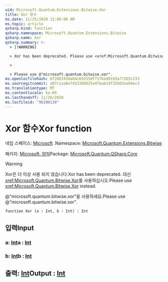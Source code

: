 ```yaml
---
uid: Microsoft.Quantum.Extensions.Bitwise.Xor
title: Xor 함수
ms.date: 11/25/2020 12:00:00 AM
ms.topic: article
qsharp.kind: function
qsharp.namespace: Microsoft.Quantum.Extensions.Bitwise
qsharp.name: Xor
qsharp.summary: >-
  > [!WARNING]

  > Xor has been deprecated. Please use <xref:Microsoft.Quantum.Bitwise.Xor> instead.

  >

  > Please use @"microsoft.quantum.bitwise.xor".
ms.openlocfilehash: 6f2083458a8dc65255df71fbad9193a77265c233
ms.sourcegitcommit: a87c1aa8e7453360025e47ba614f25b02ea84ec3
ms.translationtype: MT
ms.contentlocale: ko-KR
ms.lasthandoff: 11/26/2020
ms.locfileid: "96200138"
---
```

# <a name="xor-function"></a><span data-ttu-id="1427a-102">Xor 함수</span><span class="sxs-lookup"><span data-stu-id="1427a-102">Xor function</span></span>

<span data-ttu-id="1427a-103">네임 스페이스: [Microsoft](xref:Microsoft.Quantum.Extensions.Bitwise) .</span><span class="sxs-lookup"><span data-stu-id="1427a-103">Namespace: [Microsoft.Quantum.Extensions.Bitwise](xref:Microsoft.Quantum.Extensions.Bitwise)</span></span>

<span data-ttu-id="1427a-104">패키지: [Microsoft. 양자](https://nuget.org/packages/Microsoft.Quantum.QSharp.Core)</span><span class="sxs-lookup"><span data-stu-id="1427a-104">Package: [Microsoft.Quantum.QSharp.Core](https://nuget.org/packages/Microsoft.Quantum.QSharp.Core)</span></span>


> [!WARNING]
> <span data-ttu-id="1427a-105">Xor은 더 이상 사용 되지 않습니다.</span><span class="sxs-lookup"><span data-stu-id="1427a-105">Xor has been deprecated.</span></span> <span data-ttu-id="1427a-106">대신 <xref:Microsoft.Quantum.Bitwise.Xor>를 사용하십시오.</span><span class="sxs-lookup"><span data-stu-id="1427a-106">Please use <xref:Microsoft.Quantum.Bitwise.Xor> instead.</span></span>
>
> <span data-ttu-id="1427a-107">@"microsoft.quantum.bitwise.xor"을 사용하세요.</span><span class="sxs-lookup"><span data-stu-id="1427a-107">Please use @"microsoft.quantum.bitwise.xor".</span></span>



```qsharp
function Xor (a : Int, b : Int) : Int
```


## <a name="input"></a><span data-ttu-id="1427a-108">입력</span><span class="sxs-lookup"><span data-stu-id="1427a-108">Input</span></span>

### <a name="a--int"></a><span data-ttu-id="1427a-109">a: [Int](xref:microsoft.quantum.lang-ref.int)</span><span class="sxs-lookup"><span data-stu-id="1427a-109">a : [Int](xref:microsoft.quantum.lang-ref.int)</span></span>




### <a name="b--int"></a><span data-ttu-id="1427a-110">b: [Int](xref:microsoft.quantum.lang-ref.int)</span><span class="sxs-lookup"><span data-stu-id="1427a-110">b : [Int](xref:microsoft.quantum.lang-ref.int)</span></span>





## <a name="output--int"></a><span data-ttu-id="1427a-111">출력: [Int](xref:microsoft.quantum.lang-ref.int)</span><span class="sxs-lookup"><span data-stu-id="1427a-111">Output : [Int](xref:microsoft.quantum.lang-ref.int)</span></span>

